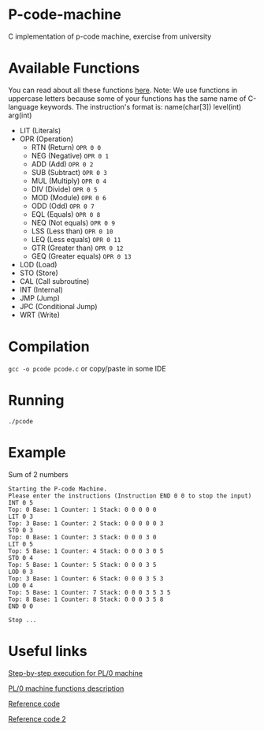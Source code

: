# P-code-machine
C implementation of p-code machine, exercise from university

# Available Functions
You can read about all these functions [here](http://blackmesatech.com/2011/12/pl0/pl0.xhtml).
Note: We use functions in uppercase letters because some of your functions has the same name of C-language keywords. The instruction's format is: name(char[3]) level(int) arg(int)

* LIT (Literals) 
* OPR (Operation) 
  * RTN (Return) ```OPR 0 0``` 
  * NEG (Negative) ```OPR 0 1```
  * ADD (Add) ```OPR 0 2```
  * SUB (Subtract) ```OPR 0 3```
  * MUL (Multiply) ```OPR 0 4```
  * DIV (Divide) ```OPR 0 5```
  * MOD (Module) ```OPR 0 6```
  * ODD (Odd) ```OPR 0 7```
  * EQL (Equals) ```OPR 0 8```
  * NEQ (Not equals) ```OPR 0 9```
  * LSS (Less than) ```OPR 0 10```
  * LEQ (Less equals) ```OPR 0 11```
  * GTR (Greater than) ```OPR 0 12```
  * GEQ (Greater equals) ```OPR 0 13```
* LOD (Load)
* STO (Store)
* CAL (Call subroutine)
* INT (Internal) 
* JMP (Jump)
* JPC (Conditional Jump)
* WRT (Write)

# Compilation
```gcc -o pcode pcode.c``` or copy/paste in some IDE

# Running
```./pcode```

# Example
Sum of 2 numbers
```
Starting the P-code Machine.
Please enter the instructions (Instruction END 0 0 to stop the input)
INT 0 5
Top: 0 Base: 1 Counter: 1 Stack: 0 0 0 0 0 
LIT 0 3
Top: 3 Base: 1 Counter: 2 Stack: 0 0 0 0 0 3 
STO 0 3
Top: 0 Base: 1 Counter: 3 Stack: 0 0 0 3 0 
LIT 0 5
Top: 5 Base: 1 Counter: 4 Stack: 0 0 0 3 0 5 
STO 0 4
Top: 5 Base: 1 Counter: 5 Stack: 0 0 0 3 5 
LOD 0 3
Top: 3 Base: 1 Counter: 6 Stack: 0 0 0 3 5 3 
LOD 0 4
Top: 5 Base: 1 Counter: 7 Stack: 0 0 0 3 5 3 5 
Top: 8 Base: 1 Counter: 8 Stack: 0 0 0 3 5 8 
END 0 0

Stop ...
```

# Useful links
[Step-by-step execution for PL/0 machine](http://blackmesatech.com/2011/12/pl0/index.xhtml)

[PL/0 machine functions description](http://blackmesatech.com/2011/12/pl0/pl0.xhtml)

[Reference code](https://en.wikipedia.org/wiki/P-code_machine)

[Reference code 2](https://github.com/thebeta/p-code-machine-C)
